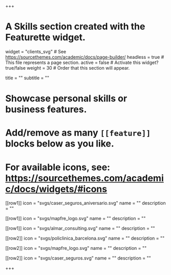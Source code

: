 +++
# A Skills section created with the Featurette widget.
widget = "clients_svg"  # See https://sourcethemes.com/academic/docs/page-builder/
headless = true  # This file represents a page section.
active = false  # Activate this widget? true/false
weight = 30  # Order that this section will appear.

title = ""
subtitle = ""

# Showcase personal skills or business features.
# 
# Add/remove as many `[[feature]]` blocks below as you like.
# 
# For available icons, see: https://sourcethemes.com/academic/docs/widgets/#icons

[[row1]]
  icon = "svgs/caser_seguros_aniversario.svg"
  name = ""
  description = ""
  
[[row1]]
  icon = "svgs/mapfre_logo.svg"
  name = ""
  description = ""  
  
[[row1]]
  icon = "svgs/almar_consulting.svg"
  name = ""
  description = ""

[[row2]]
  icon = "svgs/policlinica_barcelona.svg"
  name = ""
  description = ""

[[row2]]
  icon = "svgs/mapfre_logo.svg"
  name = ""
  description = ""

[[row2]]
  icon = "svgs/caser_seguros.svg"
  name = ""
  description = ""

+++
